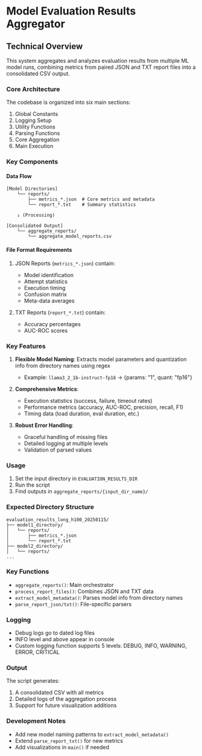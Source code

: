 # Model Evaluation Results Aggregator
## Technical Overview

This system aggregates and analyzes evaluation results from multiple ML model runs, combining metrics from paired JSON and TXT report files into a consolidated CSV output.

### Core Architecture

The codebase is organized into six main sections:
1. Global Constants
2. Logging Setup
3. Utility Functions
4. Parsing Functions
5. Core Aggregation
6. Main Execution

### Key Components

#### Data Flow
```
[Model Directories]
    └── reports/
        ├── metrics_*.json  # Core metrics and metadata
        └── report_*.txt    # Summary statistics
        
    ↓ (Processing)
    
[Consolidated Output]
    └── aggregate_reports/
        └── aggregate_model_reports.csv
```

#### File Format Requirements

1. JSON Reports (`metrics_*.json`) contain:
   - Model identification
   - Attempt statistics
   - Execution timing
   - Confusion matrix
   - Meta-data averages

2. TXT Reports (`report_*.txt`) contain:
   - Accuracy percentages
   - AUC-ROC scores

### Key Features

1. **Flexible Model Naming**: Extracts model parameters and quantization info from directory names using regex
   - Example: `llama3_2_1b-instruct-fp16` → {params: "1", quant: "fp16"}

2. **Comprehensive Metrics**:
   - Execution statistics (success, failure, timeout rates)
   - Performance metrics (accuracy, AUC-ROC, precision, recall, F1)
   - Timing data (load duration, eval duration, etc.)

3. **Robust Error Handling**:
   - Graceful handling of missing files
   - Detailed logging at multiple levels
   - Validation of parsed values

### Usage

1. Set the input directory in `EVALUATION_RESULTS_DIR`
2. Run the script
3. Find outputs in `aggregate_reports/{input_dir_name}/`

### Expected Directory Structure

```
evaluation_results_long_h100_20250115/
├── model1_directory/
│   └── reports/
│       ├── metrics_*.json
│       └── report_*.txt
├── model2_directory/
│   └── reports/
...
```

### Key Functions

- `aggregate_reports()`: Main orchestrator
- `process_report_files()`: Combines JSON and TXT data
- `extract_model_metadata()`: Parses model info from directory names
- `parse_report_json/txt()`: File-specific parsers

### Logging

- Debug logs go to dated log files
- INFO level and above appear in console
- Custom logging function supports 5 levels: DEBUG, INFO, WARNING, ERROR, CRITICAL

### Output

The script generates:
1. A consolidated CSV with all metrics
2. Detailed logs of the aggregation process
3. Support for future visualization additions

### Development Notes

- Add new model naming patterns to `extract_model_metadata()`
- Extend `parse_report_txt()` for new metrics
- Add visualizations in `main()` if needed